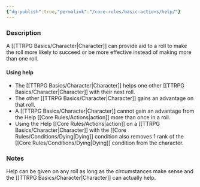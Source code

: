 ```yaml
---
{"dg-publish":true,"permalink":"/core-rules/basic-actions/help/"}
---
```


### Description
A [[TTRPG Basics/Character\|Character]] can provide aid to a roll to make the roll more likely to succeed or be more effective instead of making more than one roll. 

#### Using help
- The [[TTRPG Basics/Character\|Character]] helps one other [[TTRPG Basics/Character\|Character]] with their next roll.
- The other [[TTRPG Basics/Character\|Character]] gains an advantage on that roll.
- A [[TTRPG Basics/Character\|Character]] cannot gain an advantage from the Help [[Core Rules/Actions\|action]] more than once in a roll.
- Using the Help [[Core Rules/Actions\|action]] on a [[TTRPG Basics/Character\|Character]] with the [[Core Rules/Conditions/Dying\|Dying]] condition also removes 1 rank of the [[Core Rules/Conditions/Dying\|Dying]] condition from the character.

### Notes
Help can be given on any roll as long as the circumstances make sense and the [[TTRPG Basics/Character\|Character]] can actually help.